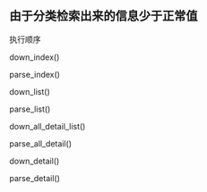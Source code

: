 ## 由于分类检索出来的信息少于正常值

执行顺序

down_index()

parse_index()

down_list()

parse_list()

down_all_detail_list()

parse_all_detail()

down_detail()

parse_detail()